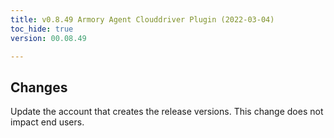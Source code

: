 ```yaml
---
title: v0.8.49 Armory Agent Clouddriver Plugin (2022-03-04)
toc_hide: true
version: 00.08.49

---
```


## Changes

Update the account that creates the release versions. This change does not impact end users.
